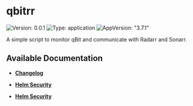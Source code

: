 # qbitrr

![Version: 0.0.1](https://img.shields.io/badge/Version-0.0.1-informational?style=flat-square) ![Type: application](https://img.shields.io/badge/Type-application-informational?style=flat-square) ![AppVersion: "3.7.1"](https://img.shields.io/badge/AppVersion-"3.7.1"-informational?style=flat-square)

A simple script to monitor qBit and communicate with Radarr and Sonarr.

## Available Documentation

- [**Changelog**](CHANGELOG)

- [**Helm Security**](container-security)

- [**Helm Security**](helm-security)

